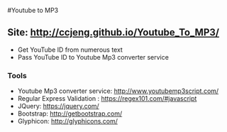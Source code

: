 #Youtube to MP3

## Site: http://ccjeng.github.io/Youtube_To_MP3/

* Get YouTube ID from numerous text
* Pass YouTube ID to Youtube Mp3 converter service


### Tools
* Youtube Mp3 converter service: http://www.youtubemp3script.com/
* Regular Express Validation : https://regex101.com/#javascript
* JQuery: https://jquery.com/
* Bootstrap: http://getbootstrap.com/
* Glyphicon: http://glyphicons.com/


